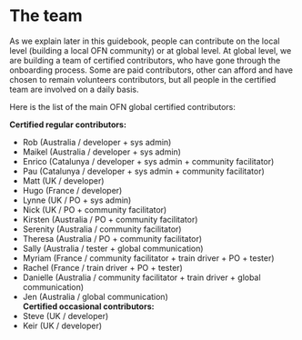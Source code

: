 # The team

As we explain later in this guidebook, people can contribute on the local level \(building a local OFN community\) or at global level. At global level, we are building a team of certified contributors, who have gone through the onboarding process. Some are paid contributors, other can afford and have chosen to remain volunteers contributors, but all people in the certified team are involved on a daily basis.

Here is the list of the main OFN global certified contributors:

**Certified regular contributors:**  
- Rob \(Australia / developer + sys admin\)  
- Maikel \(Australia / developer + sys admin\)  
- Enrico \(Catalunya / developer + sys admin + community facilitator\)  
- Pau \(Catalunya / developer + sys admin + community facilitator\)  
- Matt \(UK / developer\)  
- Hugo \(France / developer\)  
- Lynne \(UK / PO + sys admin\)  
- Nick \(UK / PO + community facilitator\)  
- Kirsten \(Australia / PO + community facilitator\)  
- Serenity \(Australia / community facilitator\)  
- Theresa \(Australia / PO + community facilitator\)  
- Sally \(Australia / tester + global communication\)  
- Myriam \(France / community facilitator + train driver + PO + tester\)  
- Rachel \(France / train driver + PO + tester\)  
- Danielle \(Australia / community facilitator + train driver + global communication\)  
- Jen \(Australia / global communication\)  
**Certified occasional contributors:**  
- Steve \(UK / developer\)  
- Keir \(UK / developer\)



